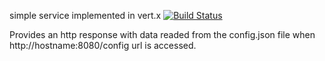 simple service implemented in vert.x 
[![Build Status](https://travis-ci.org/lucianenache/vertex.png)](https://travis-ci.org/lucianenache/vertex)

Provides an http response with data readed from the config.json file
when http://hostname:8080/config url is accessed.

